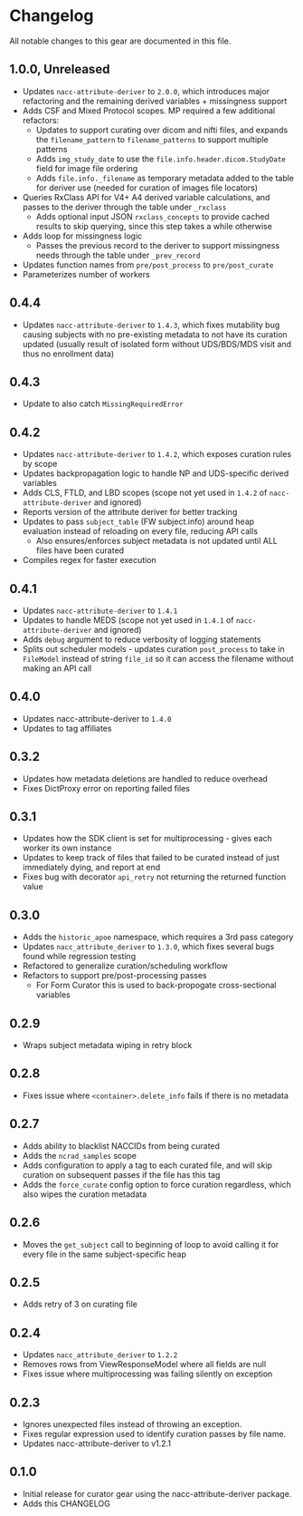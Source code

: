 # Changelog

All notable changes to this gear are documented in this file.

## 1.0.0, Unreleased

* Updates `nacc-attribute-deriver` to `2.0.0`, which introduces major refactoring and the remaining derived variables + missingness support
* Adds CSF and Mixed Protocol scopes. MP required a few additional refactors:
    * Updates to support curating over dicom and nifti files, and expands the `filename_pattern` to `filename_patterns` to support multiple patterns
    * Adds `img_study_date` to use the `file.info.header.dicom.StudyDate` field for image file ordering
    * Adds `file.info._filename` as temporary metadata added to the table for deriver use (needed for curation of images file locators)
* Queries RxClass API for V4+ A4 derived variable calculations, and passes to the deriver through the table under `_rxclass`
    * Adds optional input JSON `rxclass_concepts` to provide cached results to skip querying, since this step takes a while otherwise
* Adds loop for missingness logic
    * Passes the previous record to the deriver to support missingness needs through the table under `_prev_record`
* Updates function names from `pre/post_process` to `pre/post_curate`
* Parameterizes number of workers

## 0.4.4

* Updates `nacc-attribute-deriver` to `1.4.3`, which fixes mutability bug causing subjects with no pre-existing metadata to not have its curation updated (usually result of isolated form without UDS/BDS/MDS visit and thus no enrollment data)

## 0.4.3

* Update to also catch `MissingRequiredError`

## 0.4.2

* Updates `nacc-attribute-deriver` to `1.4.2`, which exposes curation rules by scope
* Updates backpropagation logic to handle NP and UDS-specific derived variables
* Adds CLS, FTLD, and LBD scopes (scope not yet used in `1.4.2` of `nacc-attribute-deriver` and ignored)
* Reports version of the attribute deriver for better tracking
* Updates to pass `subject_table` (FW subject.info) around heap evaluation instead of reloading on every file, reducing API calls
    * Also ensures/enforces subject metadata is not updated until ALL files have been curated
* Compiles regex for faster execution

## 0.4.1

* Updates `nacc-attribute-deriver` to `1.4.1`
* Updates to handle MEDS (scope not yet used in `1.4.1` of `nacc-attribute-deriver` and ignored)
* Adds `debug` argument to reduce verbosity of logging statements
* Splits out scheduler models - updates curation `post_process` to take in `FileModel` instead of string `file_id` so it can access the filename without making an API call

## 0.4.0

* Updates nacc-attribute-deriver to `1.4.0`
* Updates to tag affiliates

## 0.3.2

* Updates how metadata deletions are handled to reduce overhead
* Fixes DictProxy error on reporting failed files

## 0.3.1

* Updates how the SDK client is set for multiprocessing - gives each worker its own instance
* Updates to keep track of files that failed to be curated instead of just immediately dying, and report at end
* Fixes bug with decorator `api_retry` not returning the returned function value

## 0.3.0

* Adds the `historic_apoe` namespace, which requires a 3rd pass category
* Updates `nacc_attribute_deriver` to `1.3.0`, which fixes several bugs found while regression testing
* Refactored to generalize curation/scheduling workflow
* Refactors to support pre/post-processing passes
    * For Form Curator this is used to back-propogate cross-sectional variables

## 0.2.9

* Wraps subject metadata wiping in retry block

## 0.2.8

* Fixes issue where `<container>.delete_info` fails if there is no metadata

## 0.2.7

* Adds ability to blacklist NACCIDs from being curated
* Adds the `ncrad_samples` scope
* Adds configuration to apply a tag to each curated file, and will skip curation on subsequent passes if the file has this tag
* Adds the `force_curate` config option to force curation regardless, which also wipes the curation metadata

## 0.2.6

* Moves the `get_subject` call to beginning of loop to avoid calling it for every file in the same subject-specific heap

## 0.2.5

* Adds retry of 3 on curating file

## 0.2.4

* Updates `nacc_attribute_deriver` to `1.2.2`
* Removes rows from ViewResponseModel where all fields are null
* Fixes issue where multiprocessing was failing silently on exception

## 0.2.3

* Ignores unexpected files instead of throwing an exception.
* Fixes regular expression used to identify curation passes by file name.
* Updates nacc-attribute-deriver to v1.2.1
  
## 0.1.0

* Initial release for curator gear using the nacc-attribute-deriver package.
* Adds this CHANGELOG
  
